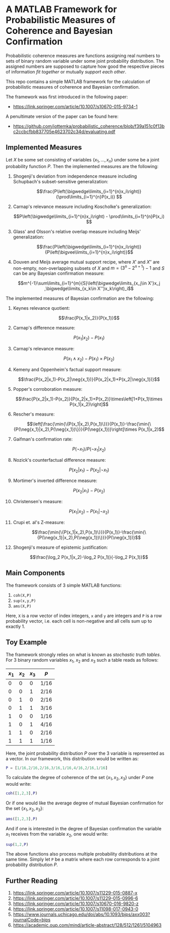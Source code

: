 # A MATLAB Framework for Probabilistic Measures of Coherence and Bayesian Confirmation

Probabilistic coherence measures are functions assigning real numbers to sets of binary random variable under some joint probability distribution. The assigned numbers are supposed to capture how good the respective pieces of information *fit together* or mutually *support each other*.

This repo contains a simple MATLAB framework for the calculation of probabilistic measures of coherence and Bayesian confirmation. 

The framework was first introduced in the following paper:

- https://link.springer.com/article/10.1007/s10670-015-9734-1

A penultimate version of the paper can be found here:

- https://github.com/jottemka/probabilistic_coherence/blob/f39a151c0f13bc2ccbcfbb837705e4623702c34d/evaluating.pdf

## Implemented Measures

Let $X$ be some set consisting of variables $\{x_1, \ldots, x_n\}$ under some be a joint probability function $P$. Then the implemented measures are the following:

1. Shogenji's deviation from independence measure including Schupbach's subset-sensitive generalization:

    $$\frac{P\left(\bigwedge\limits_{i=1}^{n}x_i\right)}{\prod\limits_{i=1}^{n}P(x_i)} $$

1. Carnap's relevance measure including Koscholke's generalization:

    $$P\left(\bigwedge\limits_{i=1}^{n}x_i\right) - \prod\limits_{i=1}^{n}P(x_i) $$

1. Glass' and Olsson's relative overlap measure including Meijs' generalization:

    $$\frac{P\left(\bigwedge\limits_{i=1}^{n}x_i\right)}{P\left(\bigvee\limits_{i=1}^{n}x_i\right)}$$

1. Douven and Meijs average mutual support recipe, where $X'$ and $X''$ are non-empty, non-overlapping subsets of $X$ and $m=(3^{n}-2^{n+1})-1$ and $S$ can be any Bayesian confirmation measure:

    $$m^{-1}\sum\limits_{i=1}^{m}{S}\left(\bigwedge\limits_{x_j\in X'}x_j ,\bigwedge\limits_{x_k\in X''}x_k\right)_i$$

The implemented measures of Bayesian confirmation are the following:

1. Keynes relevance quotient: 

    $$\frac{P(x_1|x_2)}{P(x_1)}$$

1. Carnap's difference measure: 

    $$P(x_1|x_2)-P(x_1)$$

1. Carnap's relevance measure: 

    $$P(x_1\land x_2)-P(x_1)\times P(x_2)$$

1. Kemeny and Oppenheim's factual support measure: 

    $$\frac{P(x_2|x_1)-P(x_2|\neg{x_1})}{P(x_2|x_1)+P(x_2|\neg{x_1})}$$

1. Popper's corroboration measure: 

    $$\frac{P(x_2|x_1)-P(x_2)}{P(x_2|x_1)+P(x_2)}\times\left[1+P(x_1)\times P(x_1|x_2)\right]$$

1. Rescher's measure: 

   $$\left[\frac{\min{\{P(x_1|x_2),P(x_1)\}}}{P(x_1)}-\frac{\min{\{P(\neg{x_1}|x_2),P(\neg{x_1})\}}}{P(\neg{x_1})}\right]\times P(x_1|x_2)$$

1. Gaifman's confirmation rate: 

    $$P(\neg{x_1})/P(\neg{x_1}|x_2)$$

1. Nozick's counterfactual difference measure: 

    $$P(x_2|x_1)-P(x_2|\neg{x_1})$$
 
1. Mortimer's inverted difference measure: 

    $$P(x_2|x_1)-P(x_2)$$

1. Christensen's measure: 

    $$P(x_1|x_2)-P(x_1|\neg{x_2})$$

1. Crupi et. al's Z-measure:

    $$\frac{\min{\{P(x_1|x_2),P(x_1)\}}}{P(x_1)}-\frac{\min{\{P(\neg{x_1}|x_2),P(\neg{x_1})\}}}{P(\neg{x_1})}$$

1. Shogenji's measure of epistemic justification:

    $$\frac{\log_2 P(x_1|x_2)-\log_2 P(x_1)}{-\log_2 P(x_1)}$$

## Main Components

The framework consists of 3 simple MATLAB functions:

1. `coh(X,P)`
2. `sup(x,y,P)`
3. `ams(X,P)`

Here, `X` is a row vector of index integers, `x` and `y` are integers and `P` is a row probability vector, i.e. each cell is non-negative and all cells sum up to exactly 1.

## Toy Example

The framework strongly relies on what is known as *stochastic truth tables*. For 3 binary random variables $x_1$, $x_2$ and $x_3$ such a table reads as follows:

<center>

| $x_1$    | $x_2$ | $x_3$    | $P$          |
|----------|-------|----------|--------------|
| 0        | 0     | 0        | $1/16$        |
| 0        | 0     | 1        | $2/16$        |
| 0        | 1     | 0        | $2/16$        |
| 0        | 1     | 1        | $3/16$        |
| 1        | 0     | 0        | $1/16$        |
| 1        | 0     | 1        | $4/16$        |
| 1        | 1     | 0        | $2/16$        |
| 1        | 1     | 1        | $1/16$        |

</center>

Here, the joint probability distribution $P$ over the 3 variable is represented as a vector. In our framework, this distribution would be written as:

```MATLAB
P = [1/16,2/16,2/16,3/16,1/16,4/16,2/16,1/16]
```

To calculate the degree of coherence of the set $\{x_1,x_2,x_3\}$ under $P$ one would write:

```MATLAB
coh([1,2,3],P)
```

Or if one would like the average degree of mutual Bayesian confirmation for the set $\{x_1,x_2,x_3\}$:

```MATLAB
ams([1,2,3],P)
```

And if one is interested in the degree of Bayesian confirmation the variable $x_1$ receives from the variable $x_2$, one would write:

```MATLAB
sup(1,2,P)
```

The above functions also process multiple probability distributions at the same time. Simply let `P` be a matrix where each row corresponds to a joint probability distribution $P$.

## Further Reading

1. https://link.springer.com/article/10.1007/s11229-015-0887-x
1. https://link.springer.com/article/10.1007/s11229-015-0996-6
1. https://link.springer.com/article/10.1007/s10670-016-9820-z
1. https://link.springer.com/article/10.1007/s11098-017-0943-0
1. https://www.journals.uchicago.edu/doi/abs/10.1093/bjps/axx003?journalCode=bjps
1. https://academic.oup.com/mind/article-abstract/128/512/1261/5104963